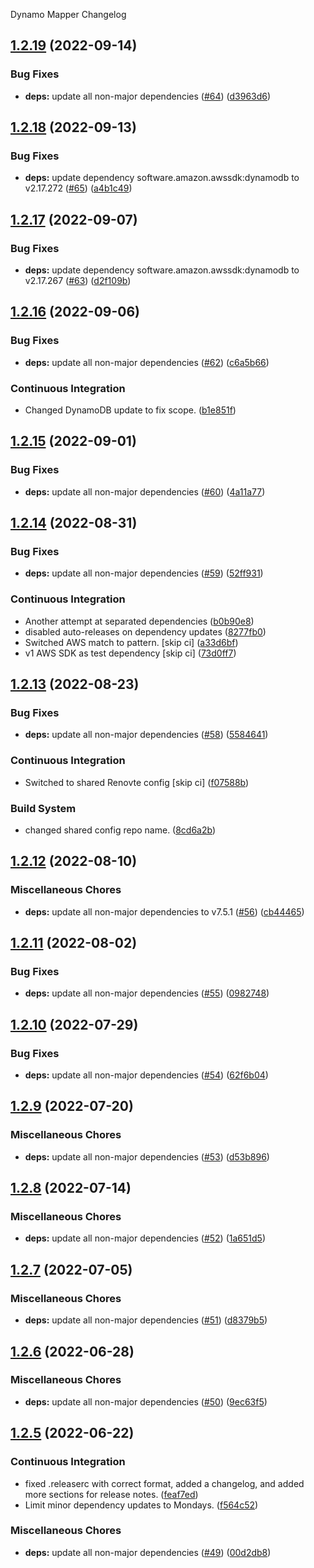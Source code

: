 Dynamo Mapper Changelog

## [1.2.19](https://github.com/autonomouslogic/dynamo-mapper/compare/1.2.18...1.2.19) (2022-09-14)


### Bug Fixes

* **deps:** update all non-major dependencies ([#64](https://github.com/autonomouslogic/dynamo-mapper/issues/64)) ([d3963d6](https://github.com/autonomouslogic/dynamo-mapper/commit/d3963d6708ddce930d6e03007d25e7332767a03d))

## [1.2.18](https://github.com/autonomouslogic/dynamo-mapper/compare/1.2.17...1.2.18) (2022-09-13)


### Bug Fixes

* **deps:** update dependency software.amazon.awssdk:dynamodb to v2.17.272 ([#65](https://github.com/autonomouslogic/dynamo-mapper/issues/65)) ([a4b1c49](https://github.com/autonomouslogic/dynamo-mapper/commit/a4b1c49b0eef97816ec6fbc1aa43a33c3c4ad560))

## [1.2.17](https://github.com/autonomouslogic/dynamo-mapper/compare/1.2.16...1.2.17) (2022-09-07)


### Bug Fixes

* **deps:** update dependency software.amazon.awssdk:dynamodb to v2.17.267 ([#63](https://github.com/autonomouslogic/dynamo-mapper/issues/63)) ([d2f109b](https://github.com/autonomouslogic/dynamo-mapper/commit/d2f109b24ef46643321922b3402faea55e46a344))

## [1.2.16](https://github.com/autonomouslogic/dynamo-mapper/compare/1.2.15...1.2.16) (2022-09-06)


### Bug Fixes

* **deps:** update all non-major dependencies ([#62](https://github.com/autonomouslogic/dynamo-mapper/issues/62)) ([c6a5b66](https://github.com/autonomouslogic/dynamo-mapper/commit/c6a5b669a0004838c0f43fdf688333ff7be76617))


### Continuous Integration

* Changed DynamoDB update to fix scope. ([b1e851f](https://github.com/autonomouslogic/dynamo-mapper/commit/b1e851f3280ae97460dcc3a20a2c9a2bad5face8))

## [1.2.15](https://github.com/autonomouslogic/dynamo-mapper/compare/1.2.14...1.2.15) (2022-09-01)


### Bug Fixes

* **deps:** update all non-major dependencies ([#60](https://github.com/autonomouslogic/dynamo-mapper/issues/60)) ([4a11a77](https://github.com/autonomouslogic/dynamo-mapper/commit/4a11a7737e764ed1cae3ff091fdc65c4abc8379f))

## [1.2.14](https://github.com/autonomouslogic/dynamo-mapper/compare/1.2.13...1.2.14) (2022-08-31)


### Bug Fixes

* **deps:** update all non-major dependencies ([#59](https://github.com/autonomouslogic/dynamo-mapper/issues/59)) ([52ff931](https://github.com/autonomouslogic/dynamo-mapper/commit/52ff931d71a9263293c1a9537695a027e0d07453))


### Continuous Integration

* Another attempt at separated dependencies ([b0b90e8](https://github.com/autonomouslogic/dynamo-mapper/commit/b0b90e847a08f260a0c4ebe1bd33ee469869efcb))
* disabled auto-releases on dependency updates ([8277fb0](https://github.com/autonomouslogic/dynamo-mapper/commit/8277fb017b520c2fa1054212ffb996b1bdf0353e))
* Switched AWS match to pattern. [skip ci] ([a33d6bf](https://github.com/autonomouslogic/dynamo-mapper/commit/a33d6bf3675b145eb6ac52021e42a8b1b9280e47))
* v1 AWS SDK as test dependency [skip ci] ([73d0ff7](https://github.com/autonomouslogic/dynamo-mapper/commit/73d0ff7500683f4db0c528890e05f227665eea52))

## [1.2.13](https://github.com/autonomouslogic/dynamo-mapper/compare/1.2.12...1.2.13) (2022-08-23)


### Bug Fixes

* **deps:** update all non-major dependencies ([#58](https://github.com/autonomouslogic/dynamo-mapper/issues/58)) ([5584641](https://github.com/autonomouslogic/dynamo-mapper/commit/55846417f94062d6900bd6498922d9451b58fb18))


### Continuous Integration

* Switched to shared Renovte config [skip ci] ([f07588b](https://github.com/autonomouslogic/dynamo-mapper/commit/f07588b9222c902a199ff0d5d36b6ad43f5dbe49))


### Build System

* changed shared config repo name. ([8cd6a2b](https://github.com/autonomouslogic/dynamo-mapper/commit/8cd6a2b4484965cefb282839a16c054abb4e69df))

## [1.2.12](https://github.com/autonomouslogic/dynamo-mapper/compare/1.2.11...1.2.12) (2022-08-10)


### Miscellaneous Chores

* **deps:** update all non-major dependencies to v7.5.1 ([#56](https://github.com/autonomouslogic/dynamo-mapper/issues/56)) ([cb44465](https://github.com/autonomouslogic/dynamo-mapper/commit/cb444659eb888c64086f1199eff2512eba98d226))

## [1.2.11](https://github.com/autonomouslogic/dynamo-mapper/compare/1.2.10...1.2.11) (2022-08-02)


### Bug Fixes

* **deps:** update all non-major dependencies ([#55](https://github.com/autonomouslogic/dynamo-mapper/issues/55)) ([0982748](https://github.com/autonomouslogic/dynamo-mapper/commit/098274811a5ff7dd04ca169380900e17fb2bdda9))

## [1.2.10](https://github.com/autonomouslogic/dynamo-mapper/compare/1.2.9...1.2.10) (2022-07-29)


### Bug Fixes

* **deps:** update all non-major dependencies ([#54](https://github.com/autonomouslogic/dynamo-mapper/issues/54)) ([62f6b04](https://github.com/autonomouslogic/dynamo-mapper/commit/62f6b0444bb75676c785ffe81eac451850406d20))

## [1.2.9](https://github.com/autonomouslogic/dynamo-mapper/compare/1.2.8...1.2.9) (2022-07-20)


### Miscellaneous Chores

* **deps:** update all non-major dependencies ([#53](https://github.com/autonomouslogic/dynamo-mapper/issues/53)) ([d53b896](https://github.com/autonomouslogic/dynamo-mapper/commit/d53b896a003cfbe9fe4ab197792b4cfc6b40f099))

## [1.2.8](https://github.com/autonomouslogic/dynamo-mapper/compare/1.2.7...1.2.8) (2022-07-14)


### Miscellaneous Chores

* **deps:** update all non-major dependencies ([#52](https://github.com/autonomouslogic/dynamo-mapper/issues/52)) ([1a651d5](https://github.com/autonomouslogic/dynamo-mapper/commit/1a651d552a10840e19f1842c171d9fa1097eca75))

## [1.2.7](https://github.com/autonomouslogic/dynamo-mapper/compare/1.2.6...1.2.7) (2022-07-05)


### Miscellaneous Chores

* **deps:** update all non-major dependencies ([#51](https://github.com/autonomouslogic/dynamo-mapper/issues/51)) ([d8379b5](https://github.com/autonomouslogic/dynamo-mapper/commit/d8379b5ac74b714cd10ed133a687af483344dd76))

## [1.2.6](https://github.com/autonomouslogic/dynamo-mapper/compare/1.2.5...1.2.6) (2022-06-28)


### Miscellaneous Chores

* **deps:** update all non-major dependencies ([#50](https://github.com/autonomouslogic/dynamo-mapper/issues/50)) ([9ec63f5](https://github.com/autonomouslogic/dynamo-mapper/commit/9ec63f5555b92094d8df1e2affb12ba4770cb44e))

## [1.2.5](https://github.com/autonomouslogic/dynamo-mapper/compare/1.2.4...1.2.5) (2022-06-22)


### Continuous Integration

* fixed .releaserc with correct format, added a changelog, and added more sections for release notes. ([feaf7ed](https://github.com/autonomouslogic/dynamo-mapper/commit/feaf7ed67d7270fb7bf0169342083084fb12d5e3))
* Limit minor dependency updates to Mondays. ([f564c52](https://github.com/autonomouslogic/dynamo-mapper/commit/f564c521cfa92a9d87c673862d651a81698c5108))


### Miscellaneous Chores

* **deps:** update all non-major dependencies ([#49](https://github.com/autonomouslogic/dynamo-mapper/issues/49)) ([00d2db8](https://github.com/autonomouslogic/dynamo-mapper/commit/00d2db815193ff5315204c9629c9eb48739601d3))
